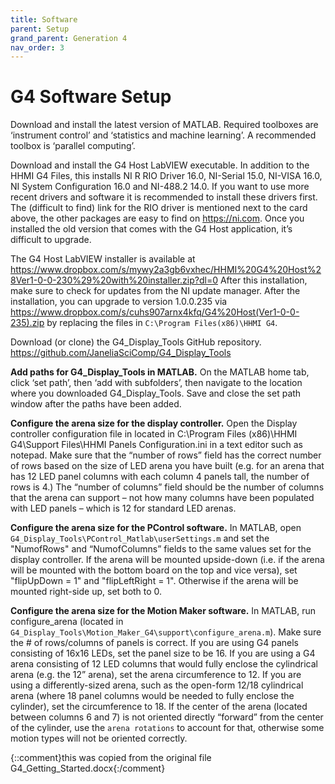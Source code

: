 ```yaml
---
title: Software
parent: Setup
grand_parent: Generation 4
nav_order: 3
---
```


# G4 Software Setup

Download and install the latest version of MATLAB. Required toolboxes are ‘instrument control’ and ‘statistics and machine learning’. A recommended toolbox is ‘parallel computing’.

Download and install the G4 Host LabVIEW executable. In addition to the HHMI G4 Files, this installs NI R RIO Driver 16.0, NI-Serial 15.0, NI-VISA 16.0, NI System Configuration 16.0 and NI-488.2 14.0. If you want to use more recent drivers and software it is recommended to install these drivers first. The (difficult to find) link for the RIO driver is mentioned next to the card above, the other packages are easy to find on <https://ni.com>. Once you installed the old version that comes with the G4 Host application, it’s difficult to upgrade.

The G4 Host LabVIEW installer is available at <https://www.dropbox.com/s/mywy2a3gb6vxhec/HHMI%20G4%20Host%28Ver1-0-0-230%29%20with%20installer.zip?dl=0> After this installation, make sure to check for updates from the NI update manager. After the installation, you can upgrade to version 1.0.0.235 via <https://www.dropbox.com/s/cuhs907arnx4kfq/G4%20Host(Ver1-0-0-235).zip> by replacing the files in `C:\Program Files(x86)\HHMI G4`.

Download (or clone) the G4_Display_Tools GitHub repository. <https://github.com/JaneliaSciComp/G4_Display_Tools>

**Add paths for G4_Display_Tools in MATLAB.** On the MATLAB home tab, click ‘set path’, then ‘add with subfolders’, then navigate to the location where you downloaded G4_Display_Tools. Save and close the set path window after the paths have been added.

**Configure the arena size for the display controller.** Open the Display controller configuration file in located in C:\Program Files (x86)\HHMI G4\Support Files\HHMI Panels Configuration.ini in a text editor such as notepad. Make sure that the “number of rows” field has the correct number of rows based on the size of LED arena you have built (e.g. for an arena that has 12 LED panel columns with each column 4 panels tall, the number of rows is 4.) The “number of columns” field should be the number of columns that the arena can support – not how many columns have been populated with LED panels – which is 12 for standard LED arenas.

**Configure the arena size for the PControl software.** In MATLAB, open `G4_Display_Tools\PControl_Matlab\userSettings.m` and set the "NumofRows" and “NumofColumns” fields to the same values set for the display controller. If the arena will be mounted upside-down (i.e. if the arena will be mounted with the bottom board on the top and vice versa), set "flipUpDown = 1" and "flipLeftRight = 1". Otherwise if the arena will be mounted right-side up, set both to 0.

**Configure the arena size for the Motion Maker software.** In MATLAB, run configure_arena (located in `G4_Display_Tools\Motion_Maker_G4\support\configure_arena.m`). Make sure the # of rows/columns of panels is correct. If you are using G4 panels consisting of 16x16 LEDs, set the panel size to be 16. If you are using a G4 arena consisting of 12 LED columns that would fully enclose the cylindrical arena (e.g. the 12” arena), set the arena circumference to 12. If you are using a differently-sized arena, such as the open-form 12/18 cylindrical arena (where 18 panel columns would be needed to fully enclose the cylinder), set the circumference to 18. If the center of the arena (located between columns 6 and 7) is not oriented directly “forward” from the center of the cylinder, use the `arena rotations` to account for that, otherwise some motion types will not be oriented correctly.

{::comment}this was copied from the original file G4_Getting_Started.docx{:/comment}